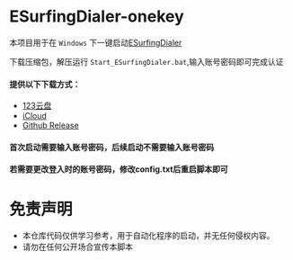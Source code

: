 # ESurfingDialer-onekey
本项目用于在 `Windows` 下一键启动[ESurfingDialer](https://github.com/Rsplwe/ESurfingDialer)

下载压缩包，解压运行 `Start_ESurfingDialer.bat`,输入账号密码即可完成认证

#### 提供以下下载方式：
- [123云盘](https://www.123684.com/s/GDD4Td-pdCp3)
- [iCloud](https://www.icloud.com/iclouddrive/01b0BYJtDYONqDbfPo_-DLf7A#ESurfingDialer-One-Click-Windows-1.8.1)
- [Github Release](https://github.com/dogliu666/ESurfingDialer-One-Click-Windows/releases/tag/Latest)

#### 首次启动需要输入账号密码，后续启动不需要输入账号密码

#### 若需要更改登入时的账号密码，修改config.txt后重启脚本即可

# 免责声明

- 本仓库代码仅供学习参考，用于自动化程序的启动，并无任何侵权内容。
- 请勿在任何公开场合宣传本脚本
